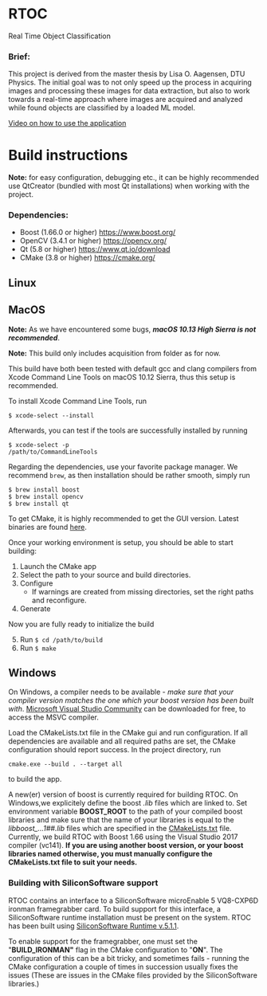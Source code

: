 # RTOC
Real Time Object Classification



### Brief:

This project is derived from the master thesis by Lisa O. Aagensen, DTU Physics. The initial goal was to not only speed up the process in acquiring images and processing these images for data extraction, but also to work towards a real-time approach where images are acquired and analyzed while found objects are classified by a loaded ML model.

[Video on how to use the application](https://www.youtube.com/watch?v=9l0NIpTe4tE)


# Build instructions
**Note:** for easy configuration, debugging etc., it can be highly recommended use QtCreator (bundled with most Qt installations) when working with the project.
### Dependencies:
 - Boost (1.66.0 or higher) https://www.boost.org/
 - OpenCV (3.4.1 or higher) https://opencv.org/
 - Qt (5.8 or higher) https://www.qt.io/download
 - CMake (3.8 or higher) https://cmake.org/


## Linux


## MacOS
**Note:**
As we have encountered some bugs, _**macOS 10.13 High Sierra is not recommended**_.

**Note:**
This build only includes acquisition from folder as for now.

This build have both been tested with default gcc and clang compilers from Xcode Command Line Tools on macOS 10.12 Sierra, thus this setup is recommended.

To install Xcode Command Line Tools, run
```
$ xcode-select --install
```
Afterwards, you can test if the tools are successfully installed by running
```
$ xcode-select -p
/path/to/CommandLineTools
```

Regarding the dependencies, use your favorite package manager. We recommend ```brew```, as then installation should be rather smooth, simply run

```
$ brew install boost
$ brew install opencv
$ brew install qt
```

To get CMake, it is highly recommended to get the GUI version. Latest binaries are found [here](https://cmake.org/download/).

Once your working environment is setup, you should be able to start building:

1. Launch the CMake app
2. Select the path to your source and build directories.
3. Configure
    - If warnings are created from missing directories, set the right paths and reconfigure.
4. Generate

Now you are fully ready to initialize the build

5. Run ```$ cd /path/to/build```
6. Run ```$ make```


## Windows
On Windows, a compiler needs to be available - *make sure that your compiler version matches the one which your boost version has been built with*. [Microsoft Visual Studio Community](https://visualstudio.microsoft.com/vs/community/) can be downloaded for free, to access the MSVC compiler.

Load the CMakeLists.txt file in the CMake gui and run configuration. If all dependencies are available and all required paths are set,  the CMake configuration should report success. In the project directory, run
 ```
 cmake.exe --build . --target all
 ``` 
 to build the app. 

A new(er) version of boost is currently required for building RTOC. On Windows,we explicitely define the boost *.lib* files which are linked to. Set environment variable **BOOST_ROOT** to the path of your compiled boost libraries and make sure that the name of your libraries is equal to the *libboost_..._1_##.lib* files which are specified in the [CMakeLists.txt](CMakeLists.txt) file. Currently, we build RTOC with Boost 1.66 using the Visual Studio 2017 compiler (vc141). **If you are using another boost version, or your boost libraries named otherwise, you must manually configure the CMakeLists.txt file to suit your needs.**

### Building with SiliconSoftware support
RTOC contains an interface to a SiliconSoftware microEnable 5 VQ8-CXP6D ironman framegrabber card. To build support for this interface, a SiliconSoftware runtime installation must be present on the system. RTOC has been built using [SiliconSoftware Runtime v.5.1.1](https://silicon.software/blog-runtime-551/).

To enable support for the framegrabber, one must set the "**BUILD_IRONMAN"** flag in the CMake configuration to "**ON**". The configuration of this can be a bit tricky, and sometimes fails - running the CMake configuration a couple of times in succession usually fixes the issues (These are issues in the CMake files provided by the SiliconSoftware libraries.)
